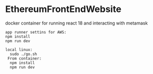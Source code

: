 # EthereumFrontEndWebsite
docker container for running react 18 and interacting with metamask 

```
app runner settins for AWS:
npm install
npm run dev
```

```
local linux:
  sudo ./go.sh
 From container:
  npm install
  npm run dev
```
